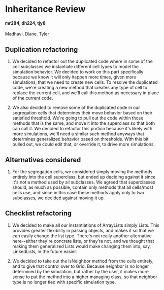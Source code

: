 Inheritance Review
===================
#### mr284, dh224, tjy8
Madhavi, Diane, Tyler

## Duplication refactoring

 1. We decided to refactor out the duplicated code where in some of the cell subclasses we instantiate different cell types to model the simulation behavior. We decided to work on this part specifically because we know it will only happen more times, given
 more simulations, that we need to create new cells. To resolve the duplicated code, we're creating a new method that creates any type of cell to replace the current cell,
 and we'll call this method as necessary in place of the current code.
 
 2. We also decided to remove some of the duplicated code in our segregation cells that determines their move behavior based on their satisfied threshold. We're
 going to pull out the code within those methods that is the same, and move it into the superclass so that both can call it. We decided to refactor this portion because
 it's likely with more simulations, we'll need a similar such method anyways that determines generalized behavior based on thresholds. With this bit pulled out, we could
 edit that, or override it, to drive more simulations.
 
 ## Alternatives considered
 
 1. For the segregation cells, we considered simply moving the methods entirely into the cell superclass, but ended up deciding against it since
 it's not a method used by all subclasses. We agreed that superclasses should, as much as possible, contain only methods that all cells/most cells use,
 and since in this case these methods apply only to two subclasses, we decided against moving it up.
 
 ## Checklist refactoring
 
 1. We decided to make all our instantiations of ArrayLists simply Lists. This provides greater flexibility in passing objects, and makes it so that
 we can easily change the list type. There's not really another alternative here--either they're concrete lists, or they're not, and we thought that making them
 generalized Lists would make changing them into, say, LinkedLists, in the future easier.
 
 2. We decided to take out the isNeighbor method from the cells entirely, and to give that control over to Grid. Because neighbor is no longer determined
 by the simulation, but rather by the user, it makes more sense to put the method into a higher managing class, so that neighbor type is no longer tied with specific
 simulation type.